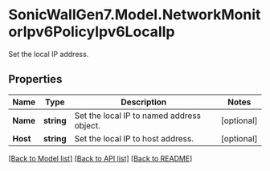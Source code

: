 # SonicWallGen7.Model.NetworkMonitorIpv6PolicyIpv6LocalIp
Set the local IP address.

## Properties

Name | Type | Description | Notes
------------ | ------------- | ------------- | -------------
**Name** | **string** | Set the local IP to named address object. | [optional] 
**Host** | **string** | Set the local IP to host address. | [optional] 

[[Back to Model list]](../README.md#documentation-for-models) [[Back to API list]](../README.md#documentation-for-api-endpoints) [[Back to README]](../README.md)

